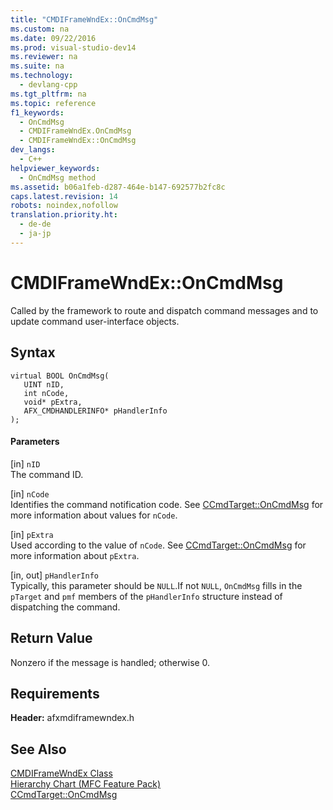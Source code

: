 ```yaml
---
title: "CMDIFrameWndEx::OnCmdMsg"
ms.custom: na
ms.date: 09/22/2016
ms.prod: visual-studio-dev14
ms.reviewer: na
ms.suite: na
ms.technology: 
  - devlang-cpp
ms.tgt_pltfrm: na
ms.topic: reference
f1_keywords: 
  - OnCmdMsg
  - CMDIFrameWndEx.OnCmdMsg
  - CMDIFrameWndEx::OnCmdMsg
dev_langs: 
  - C++
helpviewer_keywords: 
  - OnCmdMsg method
ms.assetid: b06a1feb-d287-464e-b147-692577b2fc8c
caps.latest.revision: 14
robots: noindex,nofollow
translation.priority.ht: 
  - de-de
  - ja-jp
---
```

# CMDIFrameWndEx::OnCmdMsg
Called by the framework to route and dispatch command messages and to update command user-interface objects.  
  
## Syntax  
  
```  
virtual BOOL OnCmdMsg(  
   UINT nID,  
   int nCode,  
   void* pExtra,  
   AFX_CMDHANDLERINFO* pHandlerInfo  
);  
```  
  
#### Parameters  
 [in] `nID`  
 The command ID.  
  
 [in] `nCode`  
 Identifies the command notification code. See [CCmdTarget::OnCmdMsg](../vs140/ccmdtarget--oncmdmsg.md) for more information about values for `nCode`.  
  
 [in] `pExtra`  
 Used according to the value of `nCode`. See [CCmdTarget::OnCmdMsg](../vs140/ccmdtarget--oncmdmsg.md) for more information about `pExtra`.  
  
 [in, out] `pHandlerInfo`  
 Typically, this parameter should be `NULL`.If not `NULL`, `OnCmdMsg` fills in the `pTarget` and `pmf` members of the `pHandlerInfo` structure instead of dispatching the command.  
  
## Return Value  
 Nonzero if the message is handled; otherwise 0.  
  
## Requirements  
 **Header:** afxmdiframewndex.h  
  
## See Also  
 [CMDIFrameWndEx Class](../vs140/cmdiframewndex-class.md)   
 [Hierarchy Chart (MFC Feature Pack)](../vs140/hierarchy-chart.md)   
 [CCmdTarget::OnCmdMsg](../vs140/ccmdtarget--oncmdmsg.md)